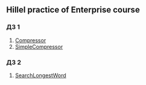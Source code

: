 ## Hillel practice of Enterprise course

### ДЗ 1

1. [Compressor](https://github.com/GaiverK/Enterprise/tree/master/Compressor)
2. [SimpleCompressor](https://github.com/GaiverK/Enterprise/tree/master/SimpleCompressor)

### ДЗ 2

1. [SearchLongestWord](https://github.com/GaiverK/Enterprise/tree/master/SearchLongestWord)